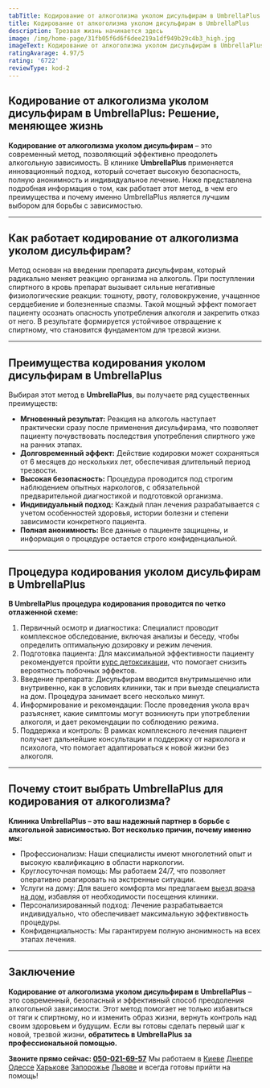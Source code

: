 ```yaml
---
tabTitle: Кодирование от алкоголизма уколом дисульфирам в UmbrellaPlus
title: Кодирование от алкоголизма уколом дисульфирам в UmbrellaPlus
description: Трезвая жизнь начинается здесь
image: /img/home-page/31fb05f6d6f6dee219a1df949b29c4b3_high.jpg
imageText: Кодирование от алкоголизма уколом дисульфирам в UmbrellaPlus
ratingAvarage: 4.97/5
rating: '6722'
reviewType: kod-2
---
```


## Кодирование от алкоголизма уколом дисульфирам в UmbrellaPlus: Решение, меняющее жизнь

**Кодирование от алкоголизма уколом дисульфирам** – это современный метод, позволяющий эффективно преодолеть алкогольную зависимость. В клинике **UmbrellaPlus** применяется инновационный подход, который сочетает высокую безопасность, полную анонимность и индивидуальное лечение. Ниже представлена подробная информация о том, как работает этот метод, в чем его преимущества и почему именно UmbrellaPlus является лучшим выбором для борьбы с зависимостью.

***

## Как работает кодирование от алкоголизма уколом дисульфирам?

Метод основан на введении препарата дисульфирам, который радикально меняет реакцию организма на алкоголь. При поступлении спиртного в кровь препарат вызывает сильные негативные физиологические реакции: тошноту, рвоту, головокружение, учащенное сердцебиение и болезненные спазмы. Такой мощный эффект помогает пациенту осознать опасность употребления алкоголя и закрепить отказ от него. В результате формируется устойчивое отвращение к спиртному, что становится фундаментом для трезвой жизни.

***

## Преимущества кодирования уколом дисульфирам в UmbrellaPlus

Выбирая этот метод в **UmbrellaPlus**, вы получаете ряд существенных преимуществ:

* **Мгновенный результат:** Реакция на алкоголь наступает практически сразу после применения дисульфирама, что позволяет пациенту почувствовать последствия употребления спиртного уже на ранних этапах.
* **Долговременный эффект:** Действие кодировки может сохраняться от 6 месяцев до нескольких лет, обеспечивая длительный период трезвости.
* **Высокая безопасность:** Процедура проводится под строгим наблюдением опытных наркологов, с обязательной предварительной диагностикой и подготовкой организма.
* **Индивидуальный подход:** Каждый план лечения разрабатывается с учетом особенностей здоровья, истории болезни и степени зависимости конкретного пациента.
* **Полная анонимность:** Все данные о пациенте защищены, и информация о процедуре остается строго конфиденциальной.

***

## Процедура кодирования уколом дисульфирам в UmbrellaPlus

**В UmbrellaPlus процедура кодирования проводится по четко отлаженной схеме:**

1. Первичный осмотр и диагностика: Специалист проводит комплексное обследование, включая анализы и беседу, чтобы определить оптимальную дозировку и режим лечения.
2. Подготовка пациента: Для максимальной эффективности пациенту рекомендуется пройти [курс детоксикации](https://umbrella-plus.com.ua/services/kapelnica-ot-alkogolia-umbrellaplus/), что помогает снизить вероятность побочных эффектов.
3. Введение препарата: Дисульфирам вводится внутримышечно или внутривенно, как в условиях клиники, так и при выезде специалиста на дом. Процедура занимает всего несколько минут.
4. Информирование и рекомендации: После проведения укола врач разъясняет, какие симптомы могут возникнуть при употреблении алкоголя, и дает рекомендации по соблюдению режима.
5. Поддержка и контроль: В рамках комплексного лечения пациент получает дальнейшие консультации и поддержку от нарколога и психолога, что помогает адаптироваться к новой жизни без алкоголя.

***

## Почему стоит выбрать UmbrellaPlus для кодирования от алкоголизма?

**Клиника UmbrellaPlus – это ваш надежный партнер в борьбе с алкогольной зависимостью. Вот несколько причин, почему именно мы:**

* Профессионализм: Наши специалисты имеют многолетний опыт и высокую квалификацию в области наркологии.
* Круглосуточная помощь: Мы работаем 24/7, что позволяет оперативно реагировать на экстренные ситуации.
* Услуги на дому: Для вашего комфорта мы предлагаем [выезд врача на дом](https://umbrella-plus.com.ua/services/vivod-iz-zapoia-na-domy-umbrellaplus/), избавляя от необходимости посещения клиники.
* Персонализированный подход: Лечение разрабатывается индивидуально, что обеспечивает максимальную эффективность процедуры.
* Конфиденциальность: Мы гарантируем полную анонимность на всех этапах лечения.

***

## Заключение

**Кодирование от алкоголизма уколом дисульфирам в UmbrellaPlus** – это современный, безопасный и эффективный способ преодоления алкогольной зависимости. Этот метод помогает не только избавиться от тяги к спиртному, но и изменить образ жизни, вернуть контроль над своим здоровьем и будущим. Если вы готовы сделать первый шаг к новой, трезвой жизни, **обратитесь в UmbrellaPlus за профессиональной помощью.**

**Звоните прямо сейчас: [050-021-69-57](tel:0500216957)**
Мы работаем в [Киеве](https://umbrella-plus.com.ua/kiev/) [Днепре](https://umbrella-plus.com.ua/dnepr/) [Одессе](https://umbrella-plus.com.ua/lechenie-alc/) [Харькове](https://umbrella-plus.com.ua/kharkiv/) [Запорожье](https://umbrella-plus.com.ua/zaporozie/) [Львове](https://umbrella-plus.com.ua/lviv/) и всегда готовы прийти на помощь!
